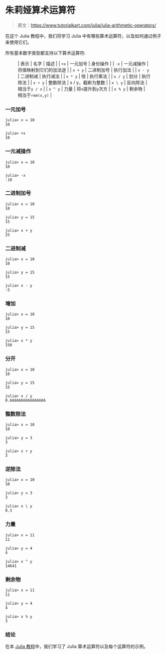 # 朱莉娅算术运算符

> 原文：<https://www.tutorialkart.com/julia/julia-arithmetic-operators/>

在这个 Julia 教程中，我们将学习 Julia 中有哪些算术运算符，以及如何通过例子来使用它们。

所有基本数字类型都支持以下算术运算符:

<figure class="wp-block-table">

| 表示 | 名字 | 描述 |
| `+x` | 一元加号 | 身份操作 |
| `-x` | 一元减操作 | 将值映射到它们的加法逆 |
| `x + y` | 二进制加号 | 执行加法 |
| `x - y` | 二进制减 | 执行减法 |
| `x * y` | 倍 | 执行乘法 |
| `x / y` | 划分 | 执行除法 |
| `x ÷ y` | 整数除法 | x / y，截断为整数 |
| `x \ y` | 反向除法 | 相当于`y / x` |
| `x ^ y` | 力量 | 将`x`提升到`y`次方 |
| `x % y` | 剩余物 | 相当于`rem(x,y)` |

</figure>

### 一元加号

```
julia> x = 10
10

julia> +x
10
```

### 一元减操作

```
julia> x = 10
10

julia> -x
-10
```

### 二进制加号

```
julia> x = 10
10

julia> y = 15
15

julia> x + y
25
```

### 二进制减

```
julia> x = 10
10

julia> y = 15
15

julia> x - y
-5
```

### 增加

```
julia> x = 10
10

julia> y = 15
15

julia> x * y
150
```

### 分开

```
julia> x = 10
10

julia> y = 15
15

julia> x / y
0.6666666666666666
```

### 整数除法

```
julia> x = 10
10

julia> y = 3
3

julia> x ÷ y
3
```

### 逆除法

```
julia> x = 10
10

julia> y = 3
3

julia> x \ y
0.3
```

### 力量

```
julia> x = 11
11

julia> y = 4
4

julia> x ^ y
14641
```

### 剩余物

```
julia> x = 11
11

julia> y = 4
4

julia> x % y
3
```

### 结论

在本 [Julia 教程](https://www.tutorialkart.com/julia/)中，我们学习了 Julia 算术运算符以及每个运算符的示例。